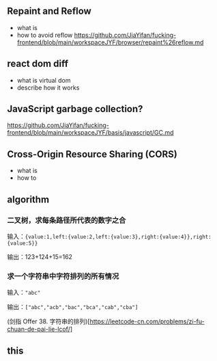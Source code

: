 ## Repaint and Reflow
* what is
* how to avoid reflow
https://github.com/JiaYifan/fucking-frontend/blob/main/workspaceJYF/browser/repaint%26reflow.md

## react dom diff
* what is virtual dom
* describe how it works

## JavaScript garbage collection?
https://github.com/JiaYifan/fucking-frontend/blob/main/workspaceJYF/basis/javascript/GC.md

## Cross-Origin Resource Sharing (CORS)
* what is
* how to 

## algorithm
### 二叉树，求每条路径所代表的数字之合

输入：`{value:1,left:{value:2,left:{value:3},right:{value:4}},right:{value:5}}`

输出：123+124+15=162

### 求一个字符串中字符排列的所有情况

输入：`"abc"`

输出：`["abc","acb","bac","bca","cab","cba"]`

(剑指 Offer 38. 字符串的排列)[https://leetcode-cn.com/problems/zi-fu-chuan-de-pai-lie-lcof/]

## this

